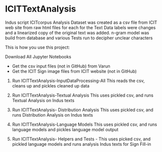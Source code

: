 # ICITTextAnalysis
Indus script ICITcorpus Analysis
Dataset was created as a csv file from ICIT web site from raw html files for each for the Text Data labels were changes and a linearized copy of the original text was added. n-gram model was build from database and various Tests run to decipher unclear characters
 
 This is how you use this project:
 
 Download All Jupyter Notebooks
 - Get the csv input files (not in GitHub) from Varun
 - Get the ICIT Sign image files from ICIT website (not in GitHub)
 
 1) Run ICITTextAnalysis-InputDataProcessing-All
 This reads the csv, cleans up and pickles cleaned up data
 
 2) Run ICITTextAnalysis-Textual Analysis
  This uses pickled csv, and runs Textual Analysis on Indus texts
  
 3) Run ICITTextAnalysis- Distribution Analysis
 This uses pickled csv, and runs Distribution Analysis on Indus texts
 
 4) Run ICITTextAnalysis-Language Models
 This uses pickled csv, and runs language models and pickles language model output
 
 5) Run ICITTextAnalysis- Helpers and Tests -
 This uses picked csv,  and pickled language models and runs analysis Indus texts for Sign Fill-in
